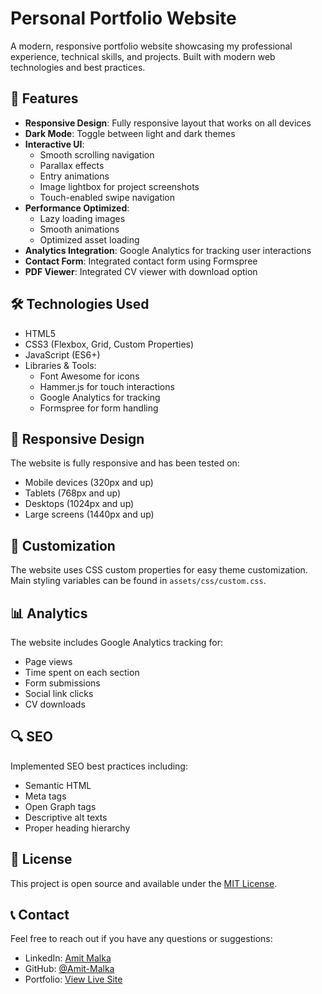 # Personal Portfolio Website

A modern, responsive portfolio website showcasing my professional experience, technical skills, and projects. Built with modern web technologies and best practices.

## 🚀 Features

- **Responsive Design**: Fully responsive layout that works on all devices
- **Dark Mode**: Toggle between light and dark themes
- **Interactive UI**: 
  - Smooth scrolling navigation
  - Parallax effects
  - Entry animations
  - Image lightbox for project screenshots
  - Touch-enabled swipe navigation
- **Performance Optimized**:
  - Lazy loading images
  - Smooth animations
  - Optimized asset loading
- **Analytics Integration**: Google Analytics for tracking user interactions
- **Contact Form**: Integrated contact form using Formspree
- **PDF Viewer**: Integrated CV viewer with download option

## 🛠️ Technologies Used

- HTML5
- CSS3 (Flexbox, Grid, Custom Properties)
- JavaScript (ES6+)
- Libraries & Tools:
  - Font Awesome for icons
  - Hammer.js for touch interactions
  - Google Analytics for tracking
  - Formspree for form handling

## 📱 Responsive Design

The website is fully responsive and has been tested on:
- Mobile devices (320px and up)
- Tablets (768px and up)
- Desktops (1024px and up)
- Large screens (1440px and up)

## 🎨 Customization

The website uses CSS custom properties for easy theme customization. Main styling variables can be found in `assets/css/custom.css`.

## 📊 Analytics

The website includes Google Analytics tracking for:
- Page views
- Time spent on each section
- Form submissions
- Social link clicks
- CV downloads

## 🔍 SEO

Implemented SEO best practices including:
- Semantic HTML
- Meta tags
- Open Graph tags
- Descriptive alt texts
- Proper heading hierarchy

## 📄 License

This project is open source and available under the [MIT License](LICENSE).

## 📞 Contact

Feel free to reach out if you have any questions or suggestions:
- LinkedIn: [Amit Malka](https://www.linkedin.com/in/--amitmalka--/)
- GitHub: [@Amit-Malka](https://github.com/Amit-Malka)
- Portfolio: [View Live Site](https://amit-malka.github.io/AmitMalkaWEB/)
